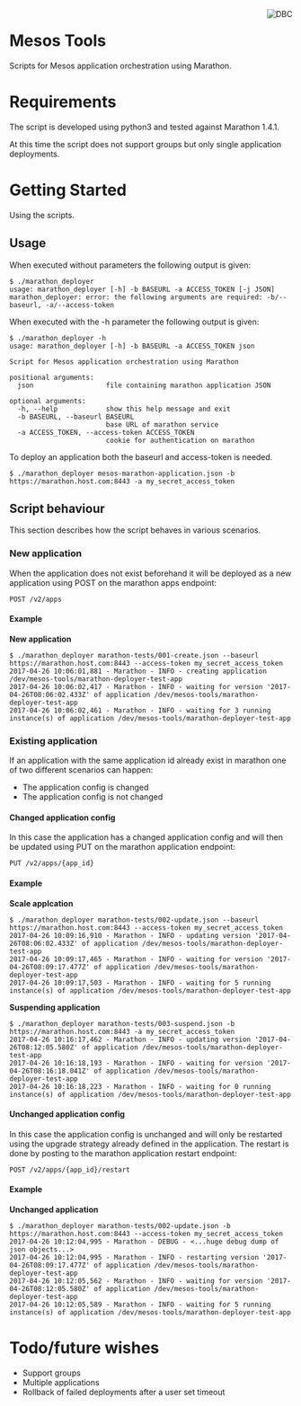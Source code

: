 <img src="http://www.dbc.dk/logo.png" alt="DBC" title="DBC" align="right">

# Mesos Tools

Scripts for Mesos application orchestration using Marathon.

# Requirements

The script is developed using python3 and tested against Marathon 1.4.1.

At this time the script does not support groups but only single application deployments.

# Getting Started

Using the scripts.

## Usage

When executed without parameters the following output is given:

```
$ ./marathon_deployer
usage: marathon_deployer [-h] -b BASEURL -a ACCESS_TOKEN [-j JSON]
marathon_deployer: error: the following arguments are required: -b/--baseurl, -a/--access-token
```

When executed with the -h parameter the following output is given:

```
$ ./marathon_deployer -h
usage: marathon_deployer [-h] -b BASEURL -a ACCESS_TOKEN json

Script for Mesos application orchestration using Marathon

positional arguments:
  json                  file containing marathon application JSON

optional arguments:
  -h, --help            show this help message and exit
  -b BASEURL, --baseurl BASEURL
                        base URL of marathon service
  -a ACCESS_TOKEN, --access-token ACCESS_TOKEN
                        cookie for authentication on marathon
```

To deploy an application both the baseurl and access-token is needed. 

```
$ ./marathon_deployer mesos-marathon-application.json -b https://marathon.host.com:8443 -a my_secret_access_token
```

## Script behaviour

This section describes how the script behaves in various scenarios.

### New application

When the application does not exist beforehand it will be deployed as a new application using POST on the marathon apps 
endpoint:

    POST /v2/apps

#### Example

__New application__

```
$ ./marathon_deployer marathon-tests/001-create.json --baseurl https://marathon.host.com:8443 --access-token my_secret_access_token
2017-04-26 10:06:01,881 - Marathon - INFO - creating application /dev/mesos-tools/marathon-deployer-test-app
2017-04-26 10:06:02,417 - Marathon - INFO - waiting for version '2017-04-26T08:06:02.433Z' of application /dev/mesos-tools/marathon-deployer-test-app
2017-04-26 10:06:02,461 - Marathon - INFO - waiting for 3 running instance(s) of application /dev/mesos-tools/marathon-deployer-test-app
```

### Existing application

If an application with the same application id already exist in marathon one of two different scenarios can happen:
 - The application config is changed 
 - The application config is not changed

#### Changed application config

In this case the application has a changed application config and will then be updated using PUT on the marathon
application endpoint:
  
    PUT /v2/apps/{app_id}

#### Example

__Scale applcation__

```
$ ./marathon_deployer marathon-tests/002-update.json --baseurl https://marathon.host.com:8443 --access-token my_secret_access_token
2017-04-26 10:09:16,910 - Marathon - INFO - updating version '2017-04-26T08:06:02.433Z' of application /dev/mesos-tools/marathon-deployer-test-app
2017-04-26 10:09:17,465 - Marathon - INFO - waiting for version '2017-04-26T08:09:17.477Z' of application /dev/mesos-tools/marathon-deployer-test-app
2017-04-26 10:09:17,503 - Marathon - INFO - waiting for 5 running instance(s) of application /dev/mesos-tools/marathon-deployer-test-app
```

__Suspending application__

```
$ ./marathon_deployer marathon-tests/003-suspend.json -b https://marathon.host.com:8443 -a my_secret_access_token
2017-04-26 10:16:17,462 - Marathon - INFO - updating version '2017-04-26T08:12:05.580Z' of application /dev/mesos-tools/marathon-deployer-test-app
2017-04-26 10:16:18,193 - Marathon - INFO - waiting for version '2017-04-26T08:16:18.041Z' of application /dev/mesos-tools/marathon-deployer-test-app
2017-04-26 10:16:18,223 - Marathon - INFO - waiting for 0 running instance(s) of application /dev/mesos-tools/marathon-deployer-test-app
```

#### Unchanged application config

In this case the application config is unchanged and will only be restarted using the upgrade strategy already defined
in the application. The restart is done by posting to the marathon application restart endpoint:

    POST /v2/apps/{app_id}/restart

#### Example

__Unchanged application__

```
$ ./marathon_deployer marathon-tests/002-update.json -b https://marathon.host.com:8443 --access-token my_secret_access_token
2017-04-26 10:12:04,995 - Marathon - DEBUG - <...huge debug dump of json objects...>
2017-04-26 10:12:04,995 - Marathon - INFO - restarting version '2017-04-26T08:09:17.477Z' of application /dev/mesos-tools/marathon-deployer-test-app
2017-04-26 10:12:05,562 - Marathon - INFO - waiting for version '2017-04-26T08:12:05.580Z' of application /dev/mesos-tools/marathon-deployer-test-app
2017-04-26 10:12:05,589 - Marathon - INFO - waiting for 5 running instance(s) of application /dev/mesos-tools/marathon-deployer-test-app
```

# Todo/future wishes

 - Support groups
 - Multiple applications
 - Rollback of failed deployments after a user set timeout
